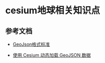 # cesium地球相关知识点

## 参考文档

+ [GeoJson格式标准 ](https://www.oschina.net/translate/geojson-spec#point)
 
+ [使用 Cesium 动态加载 GeoJSON 数据 ](https://www.cnblogs.com/shoufengwei/p/8883013.html)